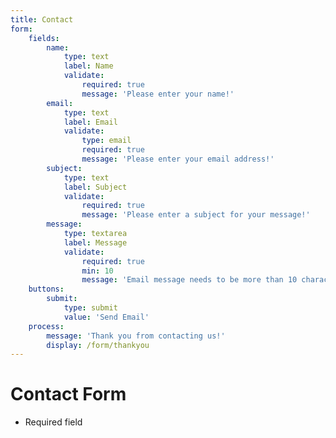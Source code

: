 ```yaml
---
title: Contact
form:
    fields:
        name:
            type: text
            label: Name
            validate:
                required: true
                message: 'Please enter your name!'
        email:
            type: text
            label: Email
            validate:
                type: email
                required: true
                message: 'Please enter your email address!'
        subject:
            type: text
            label: Subject
            validate:
                required: true
                message: 'Please enter a subject for your message!'
        message:
            type: textarea
            label: Message
            validate:
                required: true
                min: 10
                message: 'Email message needs to be more than 10 characters long!'
    buttons:
        submit:
            type: submit
            value: 'Send Email'
    process:
        message: 'Thank you from contacting us!'
        display: /form/thankyou
---
```


# Contact Form

  * Required field

